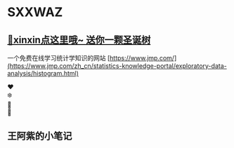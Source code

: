 # SXXWAZ

## [🎄xinxin点这里哦~  送你一颗圣诞树](https://codepen.io/wangyanzi/embed/qBvBXGy?height=265&theme-id=dark&default-tab=result)

一个免费在线学习统计学知识的网站 [https://www.jmp.com/](https://www.jmp.com/zh_cn/statistics-knowledge-portal/exploratory-data-analysis/histogram.html)


</head>
<body>
<div class="tree">
  <div class="ornament">❤️</div>
  <div class="ornament">❄️</div>
  <div class="ornament">🌟</div>
  <div class="ornament">🎁</div>
</div>
</body>
</html>


## 王阿紫的小笔记










